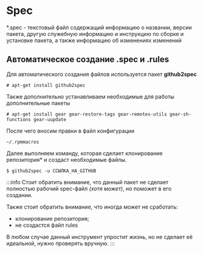 # Spec

\*.spec - текстовый файл содержащий информацию о названии, версии пакета, другую служебную информацию и инструкцию по сборке и установке пакета, а также информацию об изменениях изменений

## Автоматическое создание .spec и .rules

Для автоматического создания файлов используется пакет **github2spec**

```
# apt-get install github2spec
```

Также дополнительно устанавливаем необходимые для работы дополнительные пакеты

```
# apt-get install gear gear-restore-tags gear-remotes-utils gear-sh-functions gear-uupdate
```

После чего вносим правки в файл конфигурации

```
~/.rpmmacros
```

Далее выполняем команду, которая сделает клонирование репозитория\* и создаст необходимые файлы.

```
$ github2spec -u ССЫЛКА_НА_GITHUB
```

:::info
Стоит обратить внимание, что данный пакет не сделает полностью рабочий spec-файл _(хотя может)_, но поможет в его создании.

Также стоит обратить внимание, что иногда может не сработать:

-   клонирование репозитория;
-   не создастся файл rules

В любом случае данный инструмент упростит жизнь, но не сделает её идеальной, нужно проверять вручную.
:::
